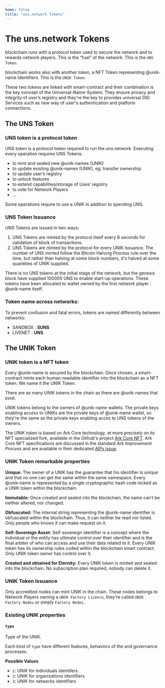```yaml
---
home: false
title: "uns.network Tokens"
---
```


# The uns.network Tokens

<uns/> blockchain runs with a protocol token used to secure the network and to rewards network players. This is the “fuel” of the network. This is the `UNS Token`.

<uns/> blockchain works also with another token, a NFT Token representing @unik-name Identifiers. This is the `UNIK Token`.

These two tokens are linked with smart-contract and their combination is the key concept of the Universal-Name-System. They ensure privacy and integrity of user’s registry and they're the key to provides universal DID Services such as new way of user's authentication and platform connections.

## The UNS Token

### UNS token is a protocol token

UNS token is a protocol token required to run the uns.network. Executing every <uns/> operation requires UNS Tokens: 
- to mint and sealed new @unik-names (UNIK)
- to update existing @unik-names (UNIK), eg. transfer ownership
- to update user’s registry
- to unlock <uns/> features 
- to extend capabilities/storage of Uses’ registry 
- to vote for Network Players
- ...

Some operations require to use a UNIK in addition to spending UNS.

### UNS Token Issuance

UNS Tokens are issued in two ways: 
1. UNS Tokens are minted by the protocol itself every 8 seconds for validation of block of transactions.
1. UNS Tokens are minted by the protocol for every UNIK Issuance. The number of UNS minted follow the Bitcoin Halving Process rule over the time, but rather than halving at some block numbers, it's halved at some quantities of UNIK supplied.

There is no UNS tokens at the initial stage of the network, but the genesis block have supplied 100000 UNS to enable start-up operations. These tokens have been allocated to wallet owned by the first network player : @unik-name itself.

### Token name across networks: 

To prevent confusion and fatal errors, tokens are named differently between networks:
- SANDBOX : **SUNS**
- LIVENET : **UNS**

## The UNIK Token

### UNIK token is a NFT token

Every @unik-name is secured by the blockchain. Once chosen, a smart-contract mints each human-readable identifier into the <uns/> blockchain as a NFT token. We name it the UNIK Token. 

There are as many UNIK tokens in the chain as there are @unik-names that exist.

UNIK tokens belong to the owners of @unik-name wallets. The private keys enabling access to UNIKs are the private keys of @unik-name wallet, so they're the same as the private keys enabling acces to UNS tokens of the owners.

The UNIK token is based on Ark Core technology, et more precisely on its NFT specialized fork, available in the Github's project [Ark Core NFT](https://github.com/spacelephantlabs/ark-core_non-fungible-token).
Ark Core NFT specifications are discussed in the standard _Ark Improvement Process_ and are available in their dedicated [AIPs issue](https://github.com/ArkEcosystem/AIPs/issues/70).

### UNIK Token remarkable properties

**Unique:** The owner of a UNIK has the guarantee that his identifier is unique and that no one can get the same within the same namespace. Every @unik-name is represented by a single cryptographic hash code locked as a UNIK token within the <uns/> blockchain.

**Immutable:** Once created and sealed into the blockchain, the name can’t be neither altered, nor changed. 

**Obfuscated:** The internal string representing the @unik-name identifier is obfuscated within the <uns/> blockchain. Thus, it can neither be read nor listed. Only people who knows it can make request on it.

**Self-Sovereign Asset:** Self-sovereign identifier is a concept where the individual or the entity has ultimate control over their identifier and is the final arbiter of who can access and use their data related to it. Every UNIK token has its ownership rules coded within the <uns/> blockchain smart contract. Only UNIK token owner has control over it.

**Created and obtained for Eternity:** Every UNIK token is minted and sealed into the <uns/> blockchain. No subscription plan required, nobody can delete it.

### UNIK Token Issuance

Only accredited nodes can mint UNIK in the chain. These nodes belongs to Network Players owning a `UNIK Factory Licence`, they're called `UNIK Factory Nodes` or simply `Factory Nodes`.

### Existing UNIK properties

#### `type`

Type of the UNIK.

Each kind of `type` have different features, behaviors of the <uns/> and governance processes.

**Possible Values**

- `1`: UNIK for individuals identifers
- `2`: UNIK for organizations identifiers
- `3`: UNIK for networks identifiers
